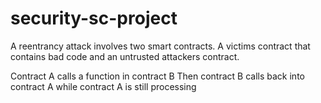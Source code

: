 # security-sc-project

A reentrancy attack involves two smart contracts. A victims contract that contains bad code and an untrusted attackers contract.

Contract A calls a function in contract B
Then contract B calls back into contract A while contract A is still processing